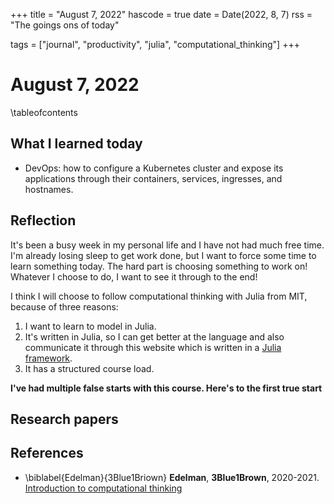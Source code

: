 +++
title = "August 7, 2022"
hascode = true
date = Date(2022, 8, 7)
rss = "The goings ons of today"

tags = ["journal", "productivity", "julia", "computational_thinking"]
+++

# August 7, 2022

\tableofcontents

## What I learned today
- DevOps: how to configure a Kubernetes cluster and expose its applications through their containers, services, ingresses, and hostnames.

## Reflection
It's been a busy week in my personal life and I have not had much free time. I'm already losing sleep to get work done, but I want to force some time to learn something today. The hard part is choosing something to work on! Whatever I choose to do, I want to see it through to the end!

I think I will choose to follow computational thinking with Julia from MIT, because of three reasons:
1. I want to learn to model in Julia.
2. It's written in Julia, so I can get better at the language and also communicate it through this website which is written in a [Julia framework](https://franklinjl.org/workflow/index.html#tag_pages).
3. It has a structured course load.

**I've had multiple false starts with this course. Here's to the first true start**

## Research papers
###
###

## References

* \biblabel{Edelman}{3Blue1Briown} **Edelman**, **3Blue1Brown**, 2020-2021. [Introduction to computational thinking](https://computationalthinking.mit.edu/Spring21/)

